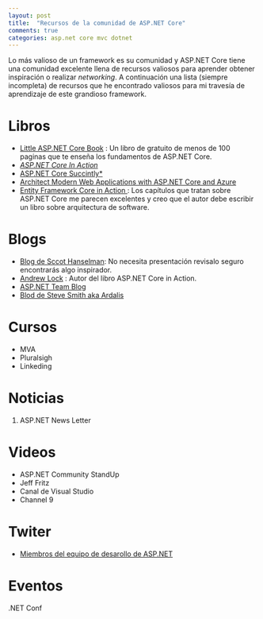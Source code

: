 ```yaml
---
layout: post
title:  "Recursos de la comunidad de ASP.NET Core"
comments: true
categories: asp.net core mvc dotnet 
---
```

Lo más valioso de un framework es su comunidad y ASP.NET Core tiene una comunidad excelente llena de recursos valiosos para aprender obtener inspiración o realizar *networking*. A continuación una lista (siempre incompleta) de recursos que he encontrado valiosos para mi travesía de aprendizaje de este grandioso framework.

# Libros

* [Little ASP.NET Core Book](https://recaffeinate.co/book/) : Un libro de gratuito de menos de 100 paginas que te enseña los fundamentos de ASP.NET Core.
* [*ASP.NET Core In Action*](https://www.manning.com/books/asp-net-core-in-action)
* [ASP.NET Core Succintly*](https://www.syncfusion.com/ebooks/asp_net_core_succinctly)
* [Architect Modern Web Applications with ASP.NET Core and Azure](https://docs.microsoft.com/es-es/dotnet/standard/modern-web-apps-azure-architecture/)
* [Entity Framework Core in Action ](https://www.manning.com/books/entity-framework-core-in-action): Los capítulos que tratan sobre ASP.NET Core me parecen excelentes y creo que el autor debe escribir un libro sobre arquitectura de software.

# Blogs

* [Blog de Sccot Hanselman](https://www.hanselman.com/blog/CategoryView.aspx?category=ASP.NET): No necesita presentación revisalo seguro encontrarás algo inspirador.
* [Andrew Lock](https://andrewlock.net/) : Autor del libro ASP.NET Core in Action.
* [ASP.NET Team Blog]()
* [Blod de Steve Smith aka Ardalis](https://ardalis.com/tag/asp-net-core)

# Cursos

* MVA
* Pluralsigh
* Linkeding 

# Noticias

1. ASP.NET News Letter

# Videos

* ASP.NET Community StandUp
* Jeff Fritz
* Canal de Visual Studio
* Channel 9

# Twiter

* [Miembros del equipo de desarollo de ASP.NET](https://twitter.com/dotnet/lists/net-team-members/members?lang=es)

# Eventos

.NET Conf